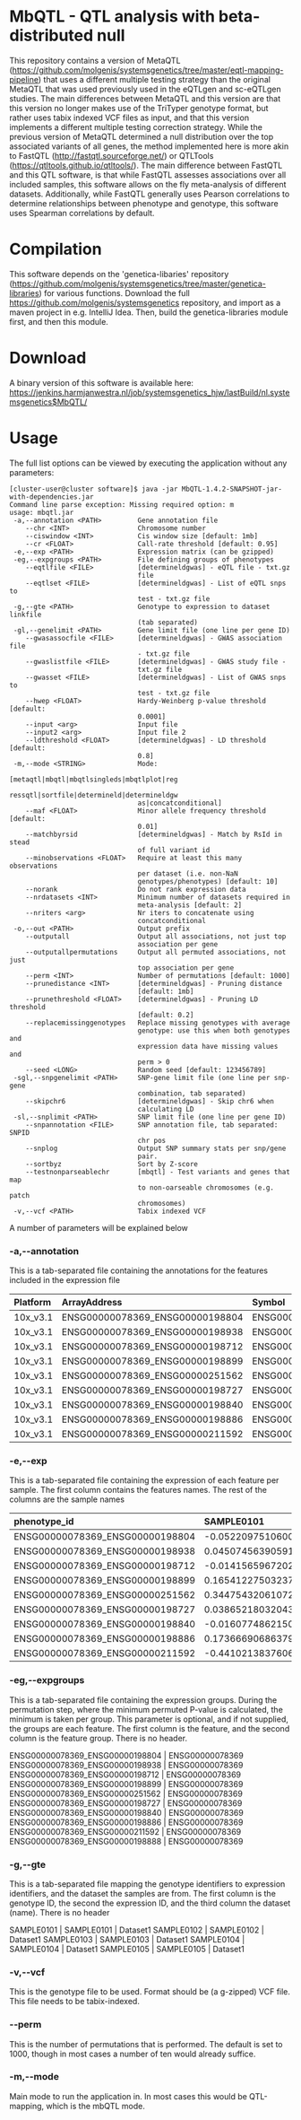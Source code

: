 # MbQTL - QTL analysis with beta-distributed null
This repository contains a version of MetaQTL (https://github.com/molgenis/systemsgenetics/tree/master/eqtl-mapping-pipeline)
that uses a different multiple testing strategy than the original MetaQTL that was used previously used in the eQTLgen and sc-eQTLgen studies.
The main differences between MetaQTL and this version are that this version no longer makes use of the TriTyper genotype format, but rather uses
tabix indexed VCF files as input, and that this version implements a different multiple testing correction strategy. 
While the previous version of MetaQTL determined a null distribution over the top associated variants of all genes, the method
implemented here is more akin to FastQTL (http://fastqtl.sourceforge.net/) or QTLTools (https://qtltools.github.io/qtltools/).
The main difference between FastQTL and this QTL software, is that while FastQTL assesses associations over all included samples,
this software allows on the fly meta-analysis of different datasets. Additionally, while FastQTL generally uses Pearson correlations to
determine relationships between phenotype and genotype, this software uses Spearman correlations by default.

# Compilation
This software depends on the 'genetica-libaries' repository (https://github.com/molgenis/systemsgenetics/tree/master/genetica-libraries) for various functions.
Download the full https://github.com/molgenis/systemsgenetics repository, and import as a maven project in e.g. IntelliJ Idea. Then, build the genetica-libraries module first,
and then this module.

# Download
A binary version of this software is available here: </br>
https://jenkins.harmjanwestra.nl/job/systemsgenetics_hjw/lastBuild/nl.systemsgenetics$MbQTL/

# Usage

The full list options can be viewed by executing the application without any parameters:

```console
[cluster-user@cluster software]$ java -jar MbQTL-1.4.2-SNAPSHOT-jar-with-dependencies.jar 
Command line parse exception: Missing required option: m
usage: mbqtl.jar
 -a,--annotation <PATH>         Gene annotation file
    --chr <INT>                 Chromosome number
    --ciswindow <INT>           Cis window size [default: 1mb]
    --cr <FLOAT>                Call-rate threshold [default: 0.95]
 -e,--exp <PATH>                Expression matrix (can be gzipped)
 -eg,--expgroups <PATH>         File defining groups of phenotypes
    --eqtlfile <FILE>           [determineldgwas] - eQTL file - txt.gz
                                file
    --eqtlset <FILE>            [determineldgwas] - List of eQTL snps to
                                test - txt.gz file
 -g,--gte <PATH>                Genotype to expression to dataset linkfile
                                (tab separated)
 -gl,--genelimit <PATH>         Gene limit file (one line per gene ID)
    --gwasassocfile <FILE>      [determineldgwas] - GWAS association file
                                - txt.gz file
    --gwaslistfile <FILE>       [determineldgwas] - GWAS study file -
                                txt.gz file
    --gwasset <FILE>            [determineldgwas] - List of GWAS snps to
                                test - txt.gz file
    --hwep <FLOAT>              Hardy-Weinberg p-value threshold [default:
                                0.0001]
    --input <arg>               Input file
    --input2 <arg>              Input file 2
    --ldthreshold <FLOAT>       [determineldgwas] - LD threshold [default:
                                0.8]
 -m,--mode <STRING>             Mode:
                                [metaqtl|mbqtl|mbqtlsingleds|mbqtlplot|reg
                                ressqtl|sortfile|determineld|determineldgw
                                as|concatconditional]
    --maf <FLOAT>               Minor allele frequency threshold [default:
                                0.01]
    --matchbyrsid               [determineldgwas] - Match by RsId in stead
                                of full variant id
    --minobservations <FLOAT>   Require at least this many observations
                                per dataset (i.e. non-NaN
                                genotypes/phenotypes) [default: 10]
    --norank                    Do not rank expression data
    --nrdatasets <INT>          Minimum number of datasets required in
                                meta-analysis [default: 2]
    --nriters <arg>             Nr iters to concatenate using
                                concatconditional
 -o,--out <PATH>                Output prefix
    --outputall                 Output all associations, not just top
                                association per gene
    --outputallpermutations     Output all permuted associations, not just
                                top association per gene
    --perm <INT>                Number of permutations [default: 1000]
    --prunedistance <INT>       [determineldgwas] - Pruning distance
                                [default: 1mb]
    --prunethreshold <FLOAT>    [determineldgwas] - Pruning LD threshold
                                [default: 0.2]
    --replacemissinggenotypes   Replace missing genotypes with average
                                genotype: use this when both genotypes and
                                expression data have missing values and
                                perm > 0
    --seed <LONG>               Random seed [default: 123456789]
 -sgl,--snpgenelimit <PATH>     SNP-gene limit file (one line per snp-gene
                                combination, tab separated)
    --skipchr6                  [determineldgwas] - Skip chr6 when
                                calculating LD
 -sl,--snplimit <PATH>          SNP limit file (one line per gene ID)
    --snpannotation <FILE>      SNP annotation file, tab separated: SNPID
                                chr pos
    --snplog                    Output SNP summary stats per snp/gene
                                pair.
    --sortbyz                   Sort by Z-score
    --testnonparseablechr       [mbqtl] - Test variants and genes that map
                                to non-oarseable chromosomes (e.g. patch
                                chromosomes)
 -v,--vcf <PATH>                Tabix indexed VCF
```

A number of parameters will be explained below

### -a,--annotation

This is a tab-separated file containing the annotations for the features included in the expression file

| Platform | ArrayAddress | Symbol | Chr | ChrStart | ChrEnd | Probe | Strand
| :------- | :------------------------------ | :------------------------------ | - | :------ | :------ | :------------------------------ | -
| 10x_v3.1 | ENSG00000078369_ENSG00000198804 | ENSG00000078369_ENSG00000198804 | 1 | 1785285 | 1891117 | ENSG00000078369_ENSG00000198804 | -
| 10x_v3.1 | ENSG00000078369_ENSG00000198938 | ENSG00000078369_ENSG00000198938 | 1 | 1785285 | 1891117 | ENSG00000078369_ENSG00000198938 | -
| 10x_v3.1 | ENSG00000078369_ENSG00000198712 | ENSG00000078369_ENSG00000198712 | 1 | 1785285 | 1891117 | ENSG00000078369_ENSG00000198712 | -
| 10x_v3.1 | ENSG00000078369_ENSG00000198899 | ENSG00000078369_ENSG00000198899 | 1 | 1785285 | 1891117 | ENSG00000078369_ENSG00000198899 | -
| 10x_v3.1 | ENSG00000078369_ENSG00000251562 | ENSG00000078369_ENSG00000251562 | 1 | 1785285 | 1891117 | ENSG00000078369_ENSG00000251562 | -
| 10x_v3.1 | ENSG00000078369_ENSG00000198727 | ENSG00000078369_ENSG00000198727 | 1 | 1785285 | 1891117 | ENSG00000078369_ENSG00000198727 | -
| 10x_v3.1 | ENSG00000078369_ENSG00000198840 | ENSG00000078369_ENSG00000198840 | 1 | 1785285 | 1891117 | ENSG00000078369_ENSG00000198840 | -
| 10x_v3.1 | ENSG00000078369_ENSG00000198886 | ENSG00000078369_ENSG00000198886 | 1 | 1785285 | 1891117 | ENSG00000078369_ENSG00000198886 | -
| 10x_v3.1 | ENSG00000078369_ENSG00000211592 | ENSG00000078369_ENSG00000211592 | 1 | 1785285 | 1891117 | ENSG00000078369_ENSG00000211592 | -


### -e,--exp

This is a tab-separated file containing the expression of each feature per sample. The first column contains the features names. The rest of the columns are the sample names

| phenotype_id | SAMPLE0101 | SAMPLE0102 | SAMPLE0103 | SAMPLE0104
| :-------------------------------| :------------------ | :------------------- | :----------------- | :------------------
| ENSG00000078369_ENSG00000198804 | -0.0522097510600244 | -0.0295754428440798  | 0.202974140896468  | -0.0276880518949276
| ENSG00000078369_ENSG00000198938 | 0.0450745639059172  | -0.0672694684512958  | 0.0184521946269516 | 0.022512806829165
| ENSG00000078369_ENSG00000198712 | -0.0141565967202825 | -0.00490039746665645 | 0                  | -0.0406239420986158
| ENSG00000078369_ENSG00000198899 | 0.165412275032376   | 0.0580198320270886   | 0.276782919404274  | 0.0528713582666007
| ENSG00000078369_ENSG00000251562 | 0.344754320610721   | 0.32330837105614     | 0.538005119742025  | 0.0261570703361926
| ENSG00000078369_ENSG00000198727 | 0.0386521803204386  | 0.0996988465401328   | 0.138989056460888  | 0.0080459526571041
| ENSG00000078369_ENSG00000198840 | -0.0160774862150101 | 0.0617262806145658   | 0.171037928759085  | -0.0923119406889147
| ENSG00000078369_ENSG00000198886 | 0.173666906863794   | 0.139841698948845    | 0.0144995229332674 | -0.0299424428882636
| ENSG00000078369_ENSG00000211592 | -0.441021383760673  | -0.124575974108114   | -0.203135231509838 | 0.0179638736664903


### -eg,--expgroups

This is a tab-separated file containing the expression groups. During the permutation step, where the minimum permuted P-value is calculated, the minimum is taken per group. This parameter is optional, and if not supplied, the groups are each feature. The first column is the feature, and the second column is the feature group. There is no header.

ENSG00000078369_ENSG00000198804 | ENSG00000078369
ENSG00000078369_ENSG00000198938 | ENSG00000078369
ENSG00000078369_ENSG00000198712 | ENSG00000078369
ENSG00000078369_ENSG00000198899 | ENSG00000078369
ENSG00000078369_ENSG00000251562 | ENSG00000078369
ENSG00000078369_ENSG00000198727 | ENSG00000078369
ENSG00000078369_ENSG00000198840 | ENSG00000078369
ENSG00000078369_ENSG00000198886 | ENSG00000078369
ENSG00000078369_ENSG00000211592 | ENSG00000078369
ENSG00000078369_ENSG00000198888 | ENSG00000078369


### -g,--gte

This is a tab-separated file mapping the genotype identifiers to expression identifiers, and the dataset the samples are from. The first column is the genotype ID, the second the expression ID, and the third column the dataset (name). There is no header

SAMPLE0101 | SAMPLE0101 | Dataset1
SAMPLE0102 | SAMPLE0102 | Dataset1
SAMPLE0103 | SAMPLE0103 | Dataset1
SAMPLE0104 | SAMPLE0104 | Dataset1
SAMPLE0105 | SAMPLE0105 | Dataset1


### -v,--vcf

This is the genotype file to be used. Format should be (a g-zipped) VCF file. This file needs to be tabix-indexed.


### --perm

This is the number of permutations that is performed. The default is set to 1000, though in most cases a number of ten would already suffice.


### -m,--mode

Main mode to run the application in. In most cases this would be QTL-mapping, which is the mbQTL mode.
